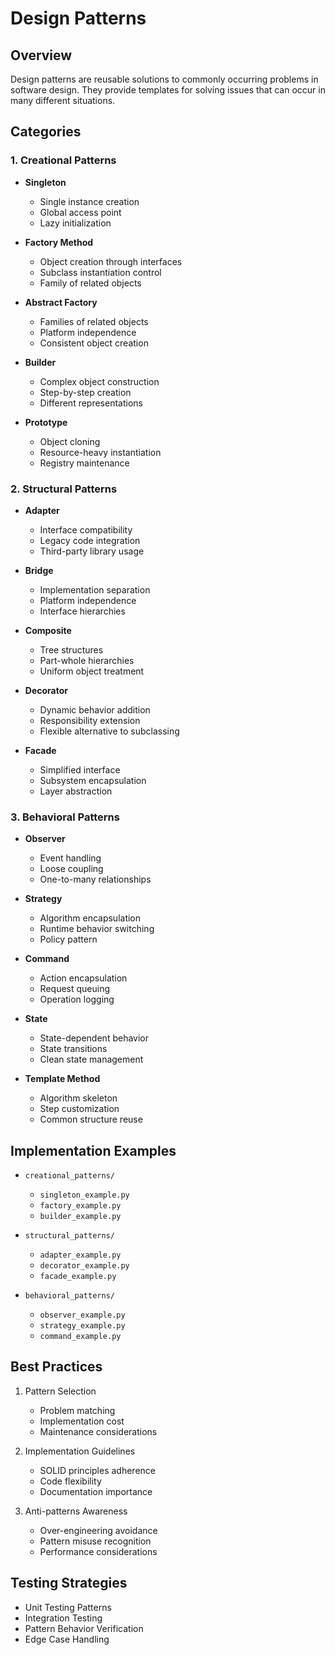 # Design Patterns

## Overview
Design patterns are reusable solutions to commonly occurring problems in software design. They provide templates for solving issues that can occur in many different situations.

## Categories

### 1. Creational Patterns
- **Singleton**
  - Single instance creation
  - Global access point
  - Lazy initialization
  
- **Factory Method**
  - Object creation through interfaces
  - Subclass instantiation control
  - Family of related objects
  
- **Abstract Factory**
  - Families of related objects
  - Platform independence
  - Consistent object creation
  
- **Builder**
  - Complex object construction
  - Step-by-step creation
  - Different representations
  
- **Prototype**
  - Object cloning
  - Resource-heavy instantiation
  - Registry maintenance

### 2. Structural Patterns
- **Adapter**
  - Interface compatibility
  - Legacy code integration
  - Third-party library usage
  
- **Bridge**
  - Implementation separation
  - Platform independence
  - Interface hierarchies
  
- **Composite**
  - Tree structures
  - Part-whole hierarchies
  - Uniform object treatment
  
- **Decorator**
  - Dynamic behavior addition
  - Responsibility extension
  - Flexible alternative to subclassing
  
- **Facade**
  - Simplified interface
  - Subsystem encapsulation
  - Layer abstraction

### 3. Behavioral Patterns
- **Observer**
  - Event handling
  - Loose coupling
  - One-to-many relationships
  
- **Strategy**
  - Algorithm encapsulation
  - Runtime behavior switching
  - Policy pattern
  
- **Command**
  - Action encapsulation
  - Request queuing
  - Operation logging
  
- **State**
  - State-dependent behavior
  - State transitions
  - Clean state management
  
- **Template Method**
  - Algorithm skeleton
  - Step customization
  - Common structure reuse

## Implementation Examples
- `creational_patterns/`
  - `singleton_example.py`
  - `factory_example.py`
  - `builder_example.py`
  
- `structural_patterns/`
  - `adapter_example.py`
  - `decorator_example.py`
  - `facade_example.py`
  
- `behavioral_patterns/`
  - `observer_example.py`
  - `strategy_example.py`
  - `command_example.py`

## Best Practices
1. Pattern Selection
   - Problem matching
   - Implementation cost
   - Maintenance considerations
   
2. Implementation Guidelines
   - SOLID principles adherence
   - Code flexibility
   - Documentation importance
   
3. Anti-patterns Awareness
   - Over-engineering avoidance
   - Pattern misuse recognition
   - Performance considerations

## Testing Strategies
- Unit Testing Patterns
- Integration Testing
- Pattern Behavior Verification
- Edge Case Handling 